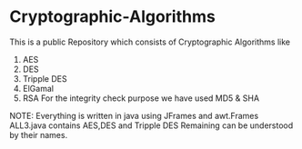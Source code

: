 # Cryptographic-Algorithms
This is a public Repository which consists of Cryptographic Algorithms like
1) AES
2) DES
3) Tripple DES
4) ElGamal
5) RSA
For the integrity check purpose we have used MD5 & SHA

NOTE:  Everything is written in java using JFrames and awt.Frames
ALL3.java contains AES,DES and Tripple DES
Remaining can be understood by their names.
